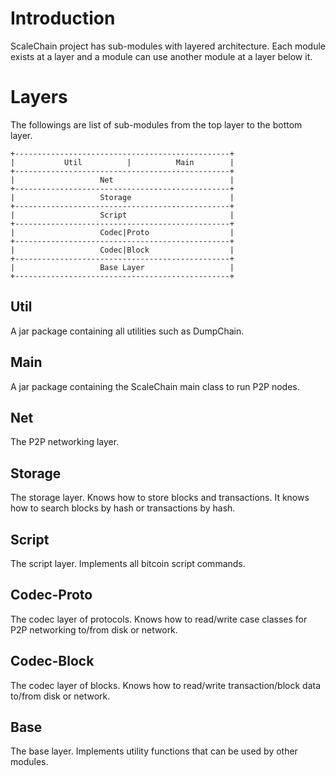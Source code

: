 # Introduction
ScaleChain project has sub-modules with layered architecture. 
Each module exists at a layer and a module can use another module at a layer below it.

# Layers
The followings are list of sub-modules from the top layer to the bottom layer.
```
+------------------------------------------------+
|           Util          |          Main        |
+------------------------------------------------+
|                   Net                          |
+------------------------------------------------+
|                   Storage                      |
+------------------------------------------------+
|                   Script                       |
+------------------------------------------------+
|                   Codec|Proto                  |
+------------------------------------------------+
|                   Codec|Block                  |
+------------------------------------------------+
|                   Base Layer                   |
+------------------------------------------------+
```
## Util
A jar package containing all utilities such as DumpChain.

## Main
A jar package containing the ScaleChain main class to run P2P nodes.

## Net
The P2P networking layer.

## Storage
The storage layer. Knows how to store blocks and transactions. It knows how to search blocks by hash or transactions by hash.

## Script
The script layer. Implements all bitcoin script commands.

## Codec-Proto
The codec layer of protocols. Knows how to read/write case classes for P2P networking to/from disk or network.

## Codec-Block
The codec layer of blocks. Knows how to read/write transaction/block data to/from disk or network.

## Base
The base layer. Implements utility functions that can be used by other modules.
